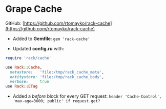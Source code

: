 # Grape Cache

GitHub: [https://github.com/rtomayko/rack-cache](https://github.com/rtomayko/rack-cache)

- Added to **Gemfile**:
`gem 'rack-cache'`

- Updated **config.ru** with:
```rb
require 'rack/cache'

use Rack::Cache,
  metastore:   'file:/tmp/rack_cache_meta',
  entitystore: 'file:/tmp/rack_cache_body',
  verbose:     true
use Rack::ETag
```

- Added a *before* block for every GET request:
`header 'Cache-Control', 'max-age=3600; public' if request.get?`
